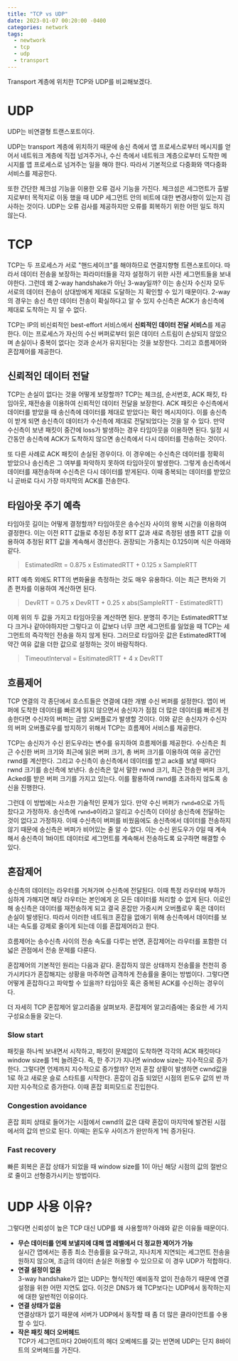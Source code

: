 ```yaml
---
title: "TCP vs UDP"
date: 2023-01-07 00:20:00 -0400
categories: network
tags:
  - newtwork
  - tcp
  - udp
  - transport
---
```


Transport 계층에 위치한 TCP와 UDP를 비교해보겠다.

# UDP

UDP는 비연결형 트랜스포트이다.

UDP는 transport 계층에 위치하기 때문에 송신 측에서 앱 프로세스로부터 메시지를 얻어서 네트워크 계층에 직접 넘겨주거나,
수신 측에서 네트워크 계층으로부터 도착한 메시지를 앱 프로세스로 넘겨주는 일을 해야 한다. 따라서 기본적으로 다중화와 역다중화 서비스를 제공한다.

또한 간단한 체크섬 기능을 이용한 오류 검사 기능을 가진다. 체크섬은 세그먼트가 출발지로부터 목적지로 이동 했을 때 UDP 세그먼트 안의 비트에 대한 변경사항이 있는지 검사하는 것이다.
UDP는 오류 검사를 제공하지만 오류를 회복하기 위한 어떤 일도 하지 않는다.

# TCP

TCP는 두 프로세스가 서로 "핸드세이크"를 해야하므로 연결지향형 트랜스포트이다. 따라서 데이터 전송을 보장하는 파라미터들을 각자 설정하기 위한 사전 세그먼트들을 보내야한다. 그런데 왜 2-way handshake가 아닌 3-way일까?
이는 송신자 수신자 모두 서로의 데이터 전송이 상대방에게 제대로 도달하는 지 확인할 수 있기 때문이다.
2-way의 경우는 송신 측만 데이터 전송이 확실하다고 알 수 있지 수신측은 ACK가 송신측에 제대로 도착하는 지 알 수 없다.

TCP는 IP의 비신뢰적인 best-effort 서비스에서 **신뢰적인 데이터 전달 서비스**를 제공한다.
이는 프로세스가 자신의 수신 버퍼로부터 읽은 데이터 스트림이 손상되지 않았으며 손실이나 중복이 없다는 것과 순서가 유지된다는 것을 보장한다. 그리고 흐름제어와 혼잡제어를 제공한다.

## 신뢰적인 데이터 전달

TCP는 손실이 없다는 것을 어떻게 보장할까? TCP는 체크섬, 순서번호, ACK 패킷, 타임아웃, 재전송을 이용하여 신뢰적인 데이터 전달을 보장한다. ACK 패킷은 수신측에서 데이터를 받았을 때 송신측에 데이터를 제대로 받았다는 확인 메시지이다. 이를 송신측이 받게 되면 송신측이 데이터가 수신측에 제대로 전달되었다는 것을 알 수 있다. 만약 수신측이 보낸 패킷이 중간에 loss가 발생하는 경우 타임아웃을 이용하면 된다. 일정 시간동안 송신측에 ACK가 도착하지 않으면 송신측에서 다시 데이터를 전송하는 것이다.

또 다른 사례로 ACK 패킷이 손실된 경우이다. 이 경우에는 수신측은 데이터를 정확히 받았으나 송신측은 그 여부를 파악하지 못하여 타임아웃이 발생한다. 그렇게 송신측에서 데이터를 재전송하며 수신측은 다시 데이터를 받게된다. 이때 중복되는 데이터를 받았으니 곧바로 다시 가장 마지막의 ACK를 전송한다.

## 타임아웃 주기 예측

타임아웃 길이는 어떻게 결정할까? 타임아웃은 송수신자 사이의 왕복 시간을 이용하여 결정한다. 이는 이전 RTT 값들로 추정된 추정 RTT 값과 새로 측정된 샘플 RTT 값을 이용하여 추정된 RTT 값을 계속해서 갱신한다. 권장되는 가중치는 0.125이며 식은 아래와 같다.

> EstimatedRtt = 0.875 x EstimatedRTT + 0.125 x SampleRTT

RTT 예측 외에도 RTT의 변화율을 측정하는 것도 매우 유용하다. 이는 최근 편차와 기존 편차를 이용하여 계산하면 된다.

> DevRTT = 0.75 x DevRTT + 0.25 x abs(SampleRTT - EstimatedRTT)

이제 위의 두 값을 가지고 타임아웃을 계산하면 된다. 분명히 주기는 EstimatedRTT보다 크거나 같아야하지만 그렇다고 이 값보다 너무 크면 세그먼트를 잃었을 때 TCP는 세그먼트의 즉각적인 전송을 하지 않게 된다. 그러므로 타임아웃 값은 EstimatedRTT에 약간 여유 값을 더한 값으로 설정하는 것이 바람직하다.

> TimeoutInterval = EsitimatedRTT + 4 x DevRTT

## 흐름제어

TCP 연결의 각 종단에서 호스트들은 연결에 대한 개별 수신 버퍼를 설정한다. 앱이 버퍼에 도착한 데이터를 빠르게 읽지 않으면서 송신자가 점점 더 많은 데이터를 빠르게 전송한다면 수신자의 버퍼는 금방 오버플로가 발생할 것이다.
이와 같은 송신자가 수신자의 버퍼 오버플로우를 방지하기 위해서 TCP는 흐름제어 서비스를 제공한다.

TCP는 송신자가 수신 윈도우라는 변수를 유지하여 흐름제어를 제공한다. 수신측은 최근 수신한 버퍼 크기와 최근에 읽은 버퍼 크기, 총 버퍼 크기를 이용하여 여유 공간인 rwnd를 계산한다.
그리고 수신측이 송신측에서 데이터를 받고 ack를 보낼 때마다 rwnd 크기를 송신측에 보낸다.
송신측은 앞서 말한 rwnd 크기, 최근 전송한 버퍼 크기, Acked를 받은 버퍼 크기를 가지고 있는다. 이를 활용하여 rwnd를 초과하지 않도록 송신을 진행한다.

그런데 이 방법에는 사소한 기술적인 문제가 있다. 만약 수신 버퍼가 `rwnd=0`으로 가득 찼다고 가정하자. 송신측에 `rwnd=0`이라고 알리고 수신측이 더이상 송신측에 전달하는 것이 없다고 가정하자.
이때 수신측이 버퍼를 비웠음에도 송신측에서 데이터를 전송하지 않기 때문에 송신측은 버퍼가 비어있는 줄 알 수 없다.
이는 수신 윈도우가 0일 때 계속해서 송신측이 1바이트 데이터로 세그먼트를 계속해서 전송하도록 요구하면 해결할 수 있다.

## 혼잡제어

송신측의 데이터는 라우터를 거쳐가며 수신측에 전달된다. 이때 특정 라우터에 부하가 심하게 가해지면 해당 라우터는 본인에게 온 모든 데이터를 처리할 수 없게 된다.
이로인해 송신측은 데이터를 재전송하게 되고 결국 혼잡만 가중시켜 오버플로우 혹은 데이터 손실이 발생된다.
따라서 이러한 네트워크 혼잡을 없애기 위해 송신측에서 데이터를 보내는 속도를 강제로 줄이게 되는데 이를 혼잡제어라고 한다.

흐름제어는 송수신측 사이의 전송 속도를 다루는 반면, 혼잡제어는 라우터를 포함한 더 넓은 관점에서 전송 문제를 다룬다.

혼잡제어의 기본적인 원리는 다음과 같다. 혼잡하지 않은 상태까지 전송률을 천천히 증가시키다가 혼잡해지는 상황을 마주하면 급격하게 전송률을 줄이는 방법이다.
그렇다면 어떻게 혼잡하다고 파악할 수 있을까? 타임아웃 혹은 중복된 ACK를 수신하는 경우이다.

더 자세히 TCP 혼잡제어 알고리즘을 살펴보자. 혼잡제어 알고리즘에는 중요한 세 가지 구성요소들을 갖는다.

### Slow start

패킷을 하나씩 보내면서 시작하고, 패킷이 문제없이 도착하면 각각의 ACK 패킷마다 window size를 1씩 늘려준다. 즉, 한 주기가 지나면 window size는 지수적으로 증가한다.
그렇다면 언제까지 지수적으로 증가할까? 먼저 혼잡 상황이 발생하면 cwnd값을 1로 하고 새로운 슬로 스타트를 시작한다. 혼잡이 검출 되었던 시점의 윈도우 값의 반 까지만 지수적으로 증가한다.
이때 혼잡 회피모드로 진입한다.

### Congestion avoidance

혼잡 회피 상태로 들어가는 시점에서 cwnd의 값은 대략 혼잡이 마지막에 발견된 시점에서의 값의 반으로 된다. 이때는 윈도우 사이즈가 완만하게 1씩 증가된다.

### Fast recovery

빠른 회복은 혼잡 상태가 되었을 때 window size를 1이 아닌 해당 시점의 값의 절반으로 줄이고 선형증가시키는 방법이다.

# UDP 사용 이유?

그렇다면 신뢰성이 높은 TCP 대신 UDP를 왜 사용할까? 아래와 같은 이유들 때문이다.

- **무슨 데이터를 언제 보낼지에 대해 앱 레벨에서 더 정교한 제어가 가능**  
  실시간 앱에서는 종종 최소 전송률을 요구하고, 지나치게 지연되는 세그먼트 전송을 원하지 않으며, 조금의 데이터 손실은 허용할 수 있으므로 이 경우 UDP가 적합하다.
- **연결 설정이 없음**  
  3-way handshake가 없는 UDP는 형식적인 예비동작 없이 전송하기 때문에 연결 설정을 위한 어떤 지연도 없다. 이것은 DNS가 왜 TCP보다는 UDP에서 동작하는지에 대한 일반적인 이유이다.
- **연결 상태가 없음**  
  연결상태가 없기 때문에 서버가 UDP에서 동작할 때 좀 더 많은 클라이언트를 수용할 수 있다.
- **작은 패킷 헤더 오버헤드**  
  TCP가 세그먼트마다 20바이트의 헤더 오베헤드를 갖는 반면에 UDP는 단지 8바이트의 오버헤드를 가진다.
